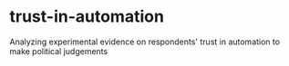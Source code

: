 # trust-in-automation
Analyzing experimental evidence on respondents' trust in automation to make political judgements
